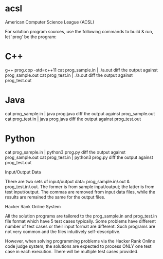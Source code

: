 # acsl
American Computer Science League (ACSL)

For solution program sources, use the following commands to build & run, let 'prog' be the program:

# C++
g++ prog.cpp -std=c++11
cat prog_sample.in | ./a.out
diff the output against prog_sample.out
cat prog_test.in | ./a.out
diff the output against prog_test.out

# Java
cat prog_sample.in | java prog.java
diff the output against prog_sample.out
cat prog_test.in | java prog.java
diff the output against prog_test.out

# Python
cat prog_sample.in | python3 prog.py
diff the output against prog_sample.out
cat prog_test.in | python3 prog.py
diff the output against prog_test.out

Input/Output Data

There are two sets of input/output data: prog_sample.in/.out & prog_test.in/.out. The former is from sample input/output; the latter is from test input/output. The commas are removed from input data files, while the results are remained the same for the output files.

Hacker Rank Online System

All the solution programs are tailored to the prog_sample.in and prog_test.in file format which have 5 test cases typically. Some problems have different number of test cases or their input format are different. Such programs are not very common and the files intuitively self-descriptive.

However, when solving programming problems via the Hacker Rank Online code judge system, the solutions are expected to process ONLY one test case in each execution. There will be multiple test cases provided.
